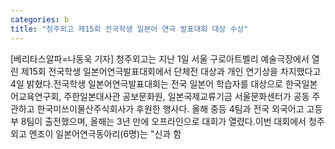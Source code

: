 ```yaml
---
categories: b
title: "청주외고 제15회 전국학생 일본어 연극 발표대회 대상 수상"
---
```

[베리타스알파=나동욱 기자] 청주외고는 지난 1일 서울 구로아트벨리 예술극장에서 열린 제15회 전국학생 일본어연극발표대회에서 단체전 대상과 개인 연기상을 차지했다고 4일 밝혔다.전국학생 일본어연극발표대회는 전국 일본어 학습자를 대상으로 한국일본어교육연구회, 주한일본대사관 공보문화원, 일본국제교류기금 서울문화센터가 공동 주관하고 한국미쓰이물산주식회사가 후원한 행사다. 올해 중등 4팀과 전국 외국어고 고등부 8팀이 출전했으며, 올해는 3년 만에 오프라인으로 대회가 열렸다.이번 대회에서 청주외고 엔조이 일본어연극동아리(6명)는 "신과 함